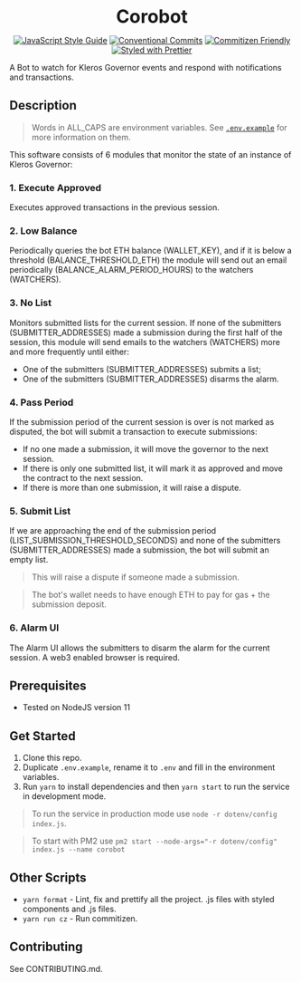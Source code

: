 <p align="center">
  <b style="font-size: 32px;">Corobot</b>
</p>

<p align="center">
  <a href="https://standardjs.com"><img src="https://img.shields.io/badge/code_style-standard-brightgreen.svg" alt="JavaScript Style Guide"></a>
  <a href="https://conventionalcommits.org"><img src="https://img.shields.io/badge/Conventional%20Commits-1.0.0-yellow.svg" alt="Conventional Commits"></a>
  <a href="http://commitizen.github.io/cz-cli/"><img src="https://img.shields.io/badge/commitizen-friendly-brightgreen.svg" alt="Commitizen Friendly"></a>
  <a href="https://github.com/prettier/prettier"><img src="https://img.shields.io/badge/styled_with-prettier-ff69b4.svg" alt="Styled with Prettier"></a>
</p>

A Bot to watch for Kleros Governor events and respond with notifications and transactions.

## Description

> Words in ALL_CAPS are environment variables. See [`.env.example`](.env.example) for more information on them.

This software consists of 6 modules that monitor the state of an instance of Kleros Governor:

### 1. Execute Approved
Executes approved transactions in the previous session.

### 2. Low Balance
Periodically queries the bot ETH balance (WALLET_KEY), and if it is below a threshold (BALANCE_THRESHOLD_ETH) the module will send out an email periodically (BALANCE_ALARM_PERIOD_HOURS) to the watchers (WATCHERS).

### 3. No List
Monitors submitted lists for the current session. If none of the submitters (SUBMITTER_ADDRESSES) made a submission during the first half of the session, this module will send emails to the watchers (WATCHERS) more and more frequently until either:
- One of the submitters (SUBMITTER_ADDRESSES) submits a list;
- One of the submitters (SUBMITTER_ADDRESSES) disarms the alarm.

### 4. Pass Period
If the submission period of the current session is over is not marked as disputed, the bot will submit a transaction to execute submissions:
- If no one made a submission, it will move the governor to the next session.
- If there is only one submitted list, it will mark it as approved and move the contract to the next session.
- If there is more than one submission, it will raise a dispute.

### 5. Submit List
If we are approaching the end of the submission period (LIST_SUBMISSION_THRESHOLD_SECONDS) and none of the submitters (SUBMITTER_ADDRESSES) made a submission, the bot will submit an empty list.
> This will raise a dispute if someone made a submission.

> The bot's wallet needs to have enough ETH to pay for gas + the submission deposit.

### 6. Alarm UI
The Alarm UI allows the submitters to disarm the alarm for the current session. A web3 enabled browser is required.

## Prerequisites

- Tested on NodeJS version 11

## Get Started

1.  Clone this repo.
2.  Duplicate `.env.example`, rename it to `.env` and fill in the environment variables.
3.  Run `yarn` to install dependencies and then `yarn start` to run the service in development mode.

> To run the service in production mode use `node -r dotenv/config index.js`.

> To start with PM2 use `pm2 start --node-args="-r dotenv/config" index.js --name corobot`

## Other Scripts

- `yarn format` - Lint, fix and prettify all the project.
.js files with styled components and .js files.
- `yarn run cz` - Run commitizen.

## Contributing

See CONTRIBUTING.md.
